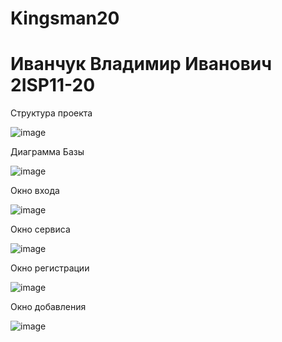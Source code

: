 # Kingsman20
<h1>Иванчук Владимир Иванович 2ISP11-20</h1>

<p>Структура проекта</p>

![image](https://user-images.githubusercontent.com/120939042/224034611-faad2f51-e904-4d0a-a3dc-71141aa4f1d5.png)

<p>Диаграмма Базы </p>

![image](https://user-images.githubusercontent.com/120939042/224987133-d61fd85e-82be-4c2a-8b40-b19c870ef22a.png)

<p>Окно входа</p>

![image](https://user-images.githubusercontent.com/120939042/227508329-67086db9-dfae-4440-9551-37fe4bca1899.png)


<p>Окно сервиса</p>

![image](https://user-images.githubusercontent.com/120939042/228219549-fc8a3835-b9e8-4aa3-9337-f79ca8f37cbe.png)

<p>Окно регистрации</p>

![image](https://user-images.githubusercontent.com/120939042/228219627-319e8a2f-97db-4c5a-a9de-66a9db872c73.png)

<p>Окно добавления</p>

![image](https://user-images.githubusercontent.com/120939042/229747380-b9276d5a-3bfa-40a3-90d9-c6f2797d8740.png)
